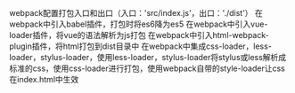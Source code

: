 webpack配置打包入口和出口（入口：'src/index.js'，出口：'./dist'）
在webpack中引入babel插件，打包时将es6降为es5
在webpack中引入vue-loader插件，将vue的语法解析为js打包
在webpack中引入html-webpack-plugin插件，将html打包到dist目录中
在webpack中集成css-loader，less-loader，stylus-loader，使用less-loader，stylus-loader将stylus或less解析成标准的css，使用css-loader进行打包，使用webpack自带的style-loader让css在index.html中生效